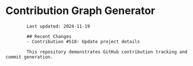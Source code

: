 # Contribution Graph Generator
            
            Last updated: 2024-11-19
            
            ## Recent Changes
            - Contribution #518: Update project details
            
            This repository demonstrates GitHub contribution tracking and commit generation.
        